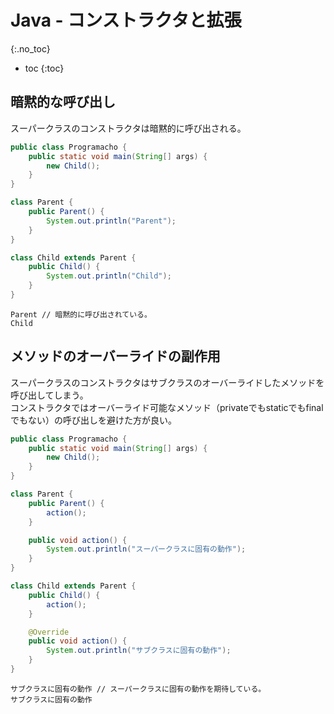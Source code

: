 # Java - コンストラクタと拡張
{:.no_toc}

* toc
{:toc}

## 暗黙的な呼び出し
スーパークラスのコンストラクタは暗黙的に呼び出される。

```java
public class Programacho {
    public static void main(String[] args) {
        new Child();
    }
}

class Parent {
    public Parent() {
        System.out.println("Parent");
    }
}

class Child extends Parent {
    public Child() {
        System.out.println("Child");
    }
}
```

```
Parent // 暗黙的に呼び出されている。
Child
```

## メソッドのオーバーライドの副作用
スーパークラスのコンストラクタはサブクラスのオーバーライドしたメソッドを呼び出してしまう。  
コンストラクタではオーバーライド可能なメソッド（privateでもstaticでもfinalでもない）の呼び出しを避けた方が良い。

```java
public class Programacho {
    public static void main(String[] args) {
        new Child();
    }
}

class Parent {
    public Parent() {
        action();
    }

    public void action() {
        System.out.println("スーパークラスに固有の動作");
    }
}

class Child extends Parent {
    public Child() {
        action();
    }

    @Override
    public void action() {
        System.out.println("サブクラスに固有の動作");
    }
}
```

```
サブクラスに固有の動作 // スーパークラスに固有の動作を期待している。
サブクラスに固有の動作
```
